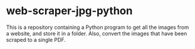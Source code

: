 # web-scraper-jpg-python
This is a repository containing a Python program to get all the images from a website, and store it in a folder. Also, convert the images that have been scraped to a single PDF.
